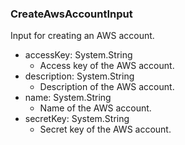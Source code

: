 ### CreateAwsAccountInput
Input for creating an AWS account.

- accessKey: System.String
  - Access key of the AWS account.
- description: System.String
  - Description of the AWS account.
- name: System.String
  - Name of the AWS account.
- secretKey: System.String
  - Secret key of the AWS account.
